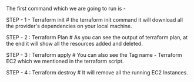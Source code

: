 The first command which we are going to run is -

STEP - 1 - Terraform init  # the terraform init command it will download all the provider's dependencies on your local machine.

STEP - 2 : Terraform Plan  # As you can see the output of terraform plan, at the end it will show all the resources added and deleted.

STEP - 3 : Terraform apply  # You can also see the Tag name - Terraform EC2 which we mentioned in the terraform script.

STEP - 4 : Terraform destroy # It will remove all the running EC2 Instances.
